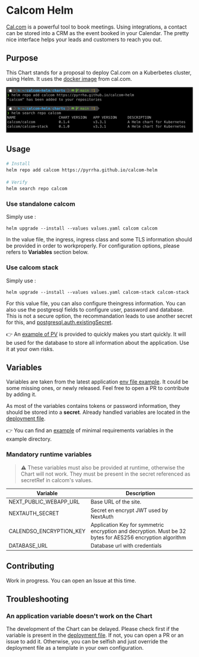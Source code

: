 # Calcom Helm

[Cal.com](https://cal.com/fr) is a powerful tool to book meetings. Using integrations, a contact can be stored into a CRM as the event booked in your Calendar. The pretty nice interface helps your leads and customers to reach you out.

## Purpose

This Chart stands for a proposal to deploy Cal.com on a Kuberbetes cluster, using Helm. It uses the [docker image](https://github.com/calcom/docker) from cal.com.

![Terminal install](.attachments/term_install.png)

## Usage

```sh
# Install
helm repo add calcom https://pyrrha.github.io/calcom-helm

# Verify
helm search repo calcom
```

### Use standalone calcom

Simply use :

```
helm upgrade --install --values values.yaml calcom calcom
```

In the value file, the ingress, ingress class and some TLS information should be provided in order to workproperly. For configuration options, please refers to **Variables** section below.

### Use calcom stack

Simply use :

```
helm upgrade --install --values values.yaml calcom-stack calcom-stack
```

For this value file, you can also configure theingress information. You can also use the postgresql fields to configure user, password and database. This is not a secure option, the recommandation leads to use another secret for this, and [postgresql.auth.existingSecret](https://github.com/bitnami/charts/blob/main/bitnami/postgresql/values.yaml).

👉 An [example of PV](https://github.com/Pyrrha/calcom-helm/blob/main/examples/pv.yaml) is provided to quickly makes you start quickly. It will be used for the database to store all information about the application. Use it at your own risks.

## Variables

Variables are taken from the latest application [env file example](https://github.com/calcom/cal.com/blob/main/.env.example). It could be some missing ones, or newly released. Feel free to open a PR to contribute by adding it.

As most of the variables contains tokens or password information, they should be stored into a **secret**. Already handled variables are located in the [deployment file](https://github.com/Pyrrha/calcom-helm/blob/main/charts/calcom/templates/deployment.yaml).

👉 You can find an [example](https://github.com/Pyrrha/calcom-helm/blob/main/examples/secret.yaml) of minimal requirements variables in the example directory.

### Mandatory runtime variables

> ⚠️ These variables must also be provided at runtime, otherwise the Chart will not work.
> They must be present in the secret referenced as secretRef in calcom's values.

| Variable | Description |
| --- | --- |
| NEXT_PUBLIC_WEBAPP_URL | Base URL of the site. |
| NEXTAUTH_SECRET | Secret en encrypt JWT used by NextAuth |
| CALENDSO_ENCRYPTION_KEY | Application Key for symmetric encryption and decryption. Must be 32 bytes for AES256 encryption algorithm |
| DATABASE_URL | Database url with credentials |

## Contributing

Work in progress. You can open an Issue at this time.

## Troubleshooting

### An application variable doesn't work on the Chart

The development of the Chart can be delayed. Please check first if the variable is present in the [deployment file](https://github.com/Pyrrha/calcom-helm/blob/main/charts/calcom/templates/deployment.yaml). If not, you can open a PR or an issue to add it. Otherwise, you can be selfish and just  override the deployment file as a template in your own configuration.